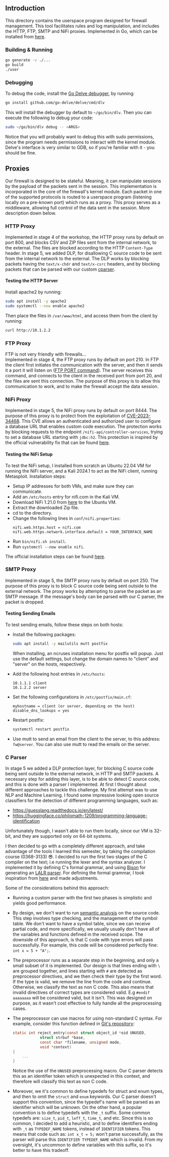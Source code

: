 ## Introduction
This directory contains the userspace program designed for firewall management.
This tool facilitates rules and log manipulation, and includes the HTTP, FTP, SMTP and NiFi proxies.
Implemented in Go, which can be installed from [here](https://go.dev/doc/install).

### Building & Running
```bash
go generate -v ./...
go build
./user
```

### Debugging
To debug the code, install the [Go Delve debugger](https://github.com/go-delve/delve), by running:
```bash
go install github.com/go-delve/delve/cmd/dlv
```

This will install the debugger by default to `~/go/bin/dlv`.
Then you can execute the following to debug your code:
```bash
sudo ~/go/bin/dlv debug -- <ARGS>
```
Notice that you will probably want to debug this with sudo permissions, since the program needs permissions to interact with the kernel module.
Delve's interface is very similar to GDB, so if you're familiar with it - you should be fine.

## Proxies
Our firewall is designed to be stateful. Meaning, it can manipulate sessions by the payload of the packets sent in the session.
This implementation is incorporated in the core of the firewall's kernel module.
Each packet in one of the supported protocols is routed to a userspace program (listening locally on a pre-known port) which runs as a proxy. This proxy serves as a middleware, allowing full control of the data sent in the session.
More description down below.

### HTTP Proxy
Implemented in stage 4 of the workshop, the HTTP proxy runs by default on port 800, and blocks CSV and ZIP files sent from the internal network, to the external.
The files are blocked according to the HTTP `Content-Type` header.
In stage 5, we added DLP, for disallowing C source code to be sent from the internal network to the external.
The DLP works by blocking packets having the `text/x-chdr` and `text/x-csrc` headers, and by blocking packets that can be parsed with our custom [cparser](#c-parser).

#### Testing the HTTP Server
Install apache2 by running:
```bash
sudo apt install -y apache2
sudo systemctl --now enable apache2
```
Then place the files in `/var/www/html`, and access them from the client by running:
```bash
curl http://10.1.2.2
```


### FTP Proxy
FTP is not very friendly with firewalls...<br/>
Implemented in stage 4, the FTP proxy runs by default on port 210.
In FTP the client first initiates the communication with the server, and then it sends it a port it will listen on ([FTP PORT command](https://www.techtarget.com/searchnetworking/tip/Understanding-the-FTP-PORT-command)).
The server receives this command, and connects to the client in the received port from port 20, and the files are sent this connection.
The purpose of this proxy is to allow this communication to work, and to make the firewall accept the data session.

### NiFi Proxy
Implemented in stage 5, the NiFi proxy runs by default on port 8444.
The purpose of this proxy is to protect from the exploitation of [CVE-2023-34468](https://nvd.nist.gov/vuln/detail/CVE-2023-34468).
This CVE allows an authenticated and authorized user to configure a database URL that enables custom code execution.
The protection works by blocking requests to the endpoint `/nifi-api/controller-services`, trying to set a database URL starting with `jdbc:h2`.
This protection is inspired by the official vulnerability fix that can be found [here](https://github.com/apache/nifi/pull/7349/files).

#### Testing the NiFi Setup
To test the NiFi setup, I installed from scratch an Ubuntu 22.04 VM for running the NiFi server, and a Kali 2024.1 to act as the NiFi client, running Metasploit.
Installation steps:
- Setup IP addresses for both VMs, and make sure they can communicate.
- Add an `/etc/hosts` entry for nifi.com in the Kali VM.
- Download NiFi 1.21.0 from [here](https://archive.apache.org/dist/nifi/1.21.0/nifi-1.21.0-bin.zip) to the Ubuntu VM.
- Extract the downloaded Zip file.
- cd to the directory.
- Change the following lines in `conf/nifi.properties`:
    ```
    nifi.web.https.host = nifi.com
    nifi.web.https.network.interface.default = YOUR_INTERFACE_NAME
    ```
- Run `bin/nifi.sh install`.
- Run `systemctl --now enable nifi`.

The official installation steps can be found [here](https://nifi.apache.org/docs/nifi-docs/html/getting-started.html#for-linuxmacos-users).

### SMTP Proxy
Implemented in stage 5, the SMTP proxy runs by default on port 250.
The purpose of this proxy is to block C source code being sent outside to the external network.
The proxy works by attempting to parse the packet as an SMTP message.
If the message's body can be parsed with our C parser, the packet is dropped.

#### Testing Sending Emails
To test sending emails, follow these steps on both hosts:
- Install the following packages:
    ```bash
    sudo apt install -y mailutils mutt postfix
    ```
    When installing, an ncruses installation menu for postfix will popup. Just use the default settings, but change the domain names to "client" and "server" on the hosts, respectively.

- Add the following host entries in `/etc/hosts`:
    ```
    10.1.1.1 client
    10.1.2.2 server
    ```

- Set the following configurations in `/etc/postfix/main.cf`:
    ```
    myhostname = client (or server, depending on the host)
    disable_dns_lookups = yes
    ```

- Restart postfix:
    ```bash
    systemctl restart postfix
    ```

- Use mutt to send an email from the client to the server, to this address: `fw@server`.
You can also use mutt to read the emails on the server.

### C Parser
In stage 5 we added a DLP protection layer, for blocking C source code being sent outside to the external network, in HTTP and SMTP packets.
A necessary step for adding this layer, is to be able to detect C source code, and this is done with a parser I implemented.
At first I thought about different approaches to tackle this challenge.
My first attempt was to use NLP and Machine Learning. I found some impressive looking open source classifiers for the detection of different programming languages, such as:
- https://guesslang.readthedocs.io/en/latest/
- https://huggingface.co/philomath-1209/programming-language-identification

Unfortunately though, I wasn't able to run them locally, since our VM is 32-bit, and they are supported only on 64-bit systems.

I then decided to go with a completely different approach, and take advantage of the tools I learned this semester, by taking the compilation course (0368-3133) 😎.
I decided to run the first two stages of the C compiler on the text; i.e running the lexer and the syntax analyzer.
I implemented it by defining C's formal grammar, and using [Bison](https://en.wikipedia.org/wiki/GNU_Bison) for generating an [LALR parser](https://en.wikipedia.org/wiki/LALR_parser).
For defining the formal grammar, I took inspiration from [here](https://www.lysator.liu.se/c/ANSI-C-grammar-y.html) and made adjustments.

Some of the considerations behind this approach:
- Running a custom parser with the first two phases is simplistic and yields good performance.

- By design, we don't want to run [semantic analysis](https://en.wikipedia.org/wiki/Semantic_analysis_(compilers)) on the source code.
This step involves type checking, and the management of the symbol table.
We don't want to have a symbol table, since we can receive partial code, and more specifically, we usually usually don't have all of the variables and functions defined in the received scope.
The downside of this approach, is that C code with type errors will pass successfully.
For example, this code will be considered perfectly fine: `int x = 5 + "A";`.

- The preprocessor runs as a separate step in the beginning, and only a small subset of it is implemented.
Our design is that lines ending with `\` are grouped together, and lines starting with `#` are detected as preprocessor directives, and we then check their type by the first word.
If the type is valid, we remove the line from the code and continue. Otherwise, we classify the text as non C code.
This also means that invalid directives of correct types are considered valid.
E.g `#endif aaaaaaaa` will be considered valid, but it isn't.
This was designed on purpose, as it wasn't cost effective to fully handle all the preprocessing cases.

- The preprocessor can use macros for using non-standard C syntax.
For example, consider this function defined in [Git's repository](https://github.com/git/git/tree/master):
    ```c
    static int reject_entry(const struct object_id *oid UNUSED,
                struct strbuf *base,
                const char *filename, unsigned mode,
                void *context)
    {
        ...
    }
    ```
    Notice the use of the `UNUSED` preprocessing macro.
    Our C parser detects this as an identifier token which is unexpected in this context, and therefore will classify this text as non C code.

- Moreover, we it's common to define typedefs for struct and enum types, and then to omit the `struct` and `enum` keywords.
Our C parser doesn't support this convention, since the typedef's name will be parsed as an identifier which will be unknown.
On the other hand, a popular convention is to define typedefs with the `_t` suffix.
Some common typedefs are: `size_t`, `pid_t`, `loff_t`, `time_t`, and etc.
Since this is so common, I decided to add a heuristic, and to define identifiers ending with `_t` as `TYPEDEF_NAME` tokens, instead of `IDENTIFIER` tokens.
This means that code such as: `int x_t = 5;` won't parse successfully, as the parser will parse this `IDENTIFIER TYPEDEF_NAME` which is invalid.
From my oversight, it's uncommon to define variables with this suffix, so it's better to have this tradeoff.
